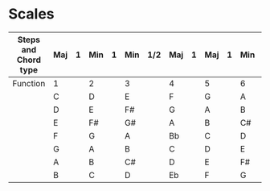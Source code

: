 # Scales

|Steps and Chord type| Maj | 1 | Min | 1 | Min |1/2| Maj | 1 | Maj | 1 | Min | 1 | Dim |1/2| Maj |
|--------------------|-----|---|-----|---|-----|---|-----|---|-----|---|-----|---|-----|---|-----|
|Function            |  1  |   |  2  |   |  3  |   |  4  |   |  5  |   |  6  |   |  7  |   | 8/1 |
|                    |  C  |   |  D  |   |  E  |   |  F  |   |  G  |   |  A  |   |  B  |   |  C  |
|                    |  D  |   |  E  |   |  F# |   |  G  |   |  A  |   |  B  |   |  C# |   |  D  |
|                    |  E  |   |  F# |   |  G# |   |  A  |   |  B  |   |  C# |   |  D# |   |  E  |
|                    |  F  |   |  G  |   |  A  |   |  Bb |   |  C  |   |  D  |   |  E  |   |  F  |
|                    |  G  |   |  A  |   |  B  |   |  C  |   |  D  |   |  E  |   |  F# |   |  G  |
|                    |  A  |   |  B  |   |  C# |   |  D  |   |  E  |   |  F# |   |  G# |   |  A  |
|                    |  B  |   |  C  |   |  D  |   |  Eb |   |  F  |   |  G  |   |  A  |   |  B  |
